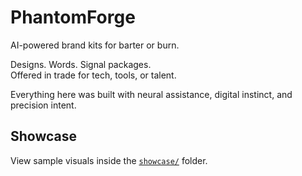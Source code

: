 # PhantomForge

AI-powered brand kits for barter or burn.

Designs. Words. Signal packages.  
Offered in trade for tech, tools, or talent.

Everything here was built with neural assistance, digital instinct, and precision intent.

## Showcase

View sample visuals inside the [`showcase/`](showcase) folder.

